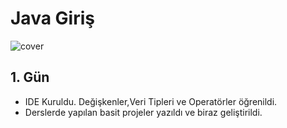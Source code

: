 # Java Giriş
![cover](https://www.vectorlogo.zone/logos/java/java-ar21.svg)
## 1. Gün
* IDE Kuruldu. Değişkenler,Veri Tipleri ve Operatörler öğrenildi.
* Derslerde yapılan basit projeler yazıldı ve biraz geliştirildi.
